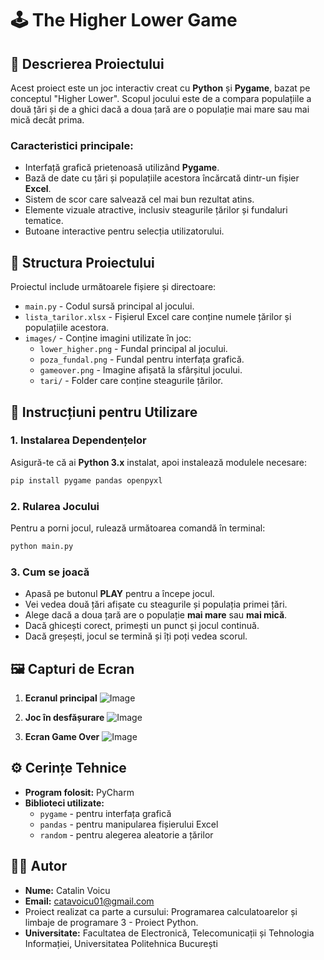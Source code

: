 # 🕹️ The Higher Lower Game

## 📜 Descrierea Proiectului

Acest proiect este un joc interactiv creat cu **Python** și **Pygame**, bazat pe conceptul "Higher Lower". Scopul jocului este de a compara populațiile a două țări și de a ghici dacă a doua țară are o populație mai mare sau mai mică decât prima.

### Caracteristici principale:
- Interfață grafică prietenoasă utilizând **Pygame**.
- Bază de date cu țări și populațiile acestora încărcată dintr-un fișier **Excel**.
- Sistem de scor care salvează cel mai bun rezultat atins.
- Elemente vizuale atractive, inclusiv steagurile țărilor și fundaluri tematice.
- Butoane interactive pentru selecția utilizatorului.

## 📁 Structura Proiectului

Proiectul include următoarele fișiere și directoare:

- `main.py` - Codul sursă principal al jocului.
- `lista_tarilor.xlsx` - Fișierul Excel care conține numele țărilor și populațiile acestora.
- `images/` - Conține imagini utilizate în joc:
  - `lower_higher.png` - Fundal principal al jocului.
  - `poza_fundal.png` - Fundal pentru interfața grafică.
  - `gameover.png` - Imagine afișată la sfârșitul jocului.
  - `tari/` - Folder care conține steagurile țărilor.

## 🔧 Instrucțiuni pentru Utilizare

### 1. **Instalarea Dependențelor**
Asigură-te că ai **Python 3.x** instalat, apoi instalează modulele necesare:
```sh
pip install pygame pandas openpyxl
```

### 2. **Rularea Jocului**
Pentru a porni jocul, rulează următoarea comandă în terminal:
```sh
python main.py
```

### 3. **Cum se joacă**
- Apasă pe butonul **PLAY** pentru a începe jocul.
- Vei vedea două țări afișate cu steagurile și populația primei țări.
- Alege dacă a doua țară are o populație **mai mare** sau **mai mică**.
- Dacă ghicești corect, primești un punct și jocul continuă.
- Dacă greșești, jocul se termină și îți poți vedea scorul.

## 🖼️ Capturi de Ecran

1. **Ecranul principal**
  ![Image](https://github.com/user-attachments/assets/89862f8e-4088-4ebe-b701-685a3cc3b32a)

2. **Joc în desfășurare**
   ![Image](https://github.com/user-attachments/assets/421e9384-03d9-4d6a-9ba1-09e93ce4c8d6)

3. **Ecran Game Over**
  ![Image](https://github.com/user-attachments/assets/98ecd94e-cead-4cbb-a439-81c0e27893de)

## ⚙️ Cerințe Tehnice

- **Program folosit:** PyCharm
- **Biblioteci utilizate:**
  - `pygame` - pentru interfața grafică
  - `pandas` - pentru manipularea fișierului Excel
  - `random` - pentru alegerea aleatorie a țărilor

## 👨‍💻 Autor
- **Nume:** Catalin Voicu
- **Email:** catavoicu01@gmail.com
- Proiect realizat ca parte a cursului: Programarea calculatoarelor și limbaje de programare 3 - Proiect Python.
- **Universitate:** Facultatea de Electronică, Telecomunicații și Tehnologia Informației, Universitatea Politehnica București

